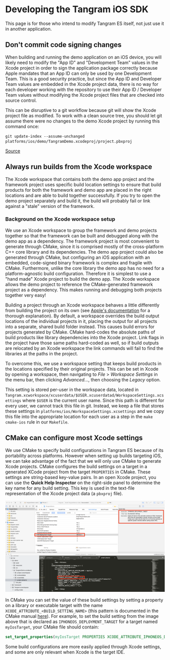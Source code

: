 Developing the Tangram iOS SDK
==============================

This page is for those who intend to modify Tangram ES itself, not just use it in another application.

## Don't commit code signing changes ##

When building and running the demo application on an iOS device, you will likely need to modify the "App ID" and "Development Team" values in the Xcode project in order to sign the application package correctly because Apple mandates that an App ID can only be used by one Development Team. This is a good security practice, but since the App ID and Developer Team values are embedded in the Xcode project data, there is no way for each developer working with the repository to use their App ID / Developer Team values without modifying the Xcode project files that are checked into source control.

This can be disruptive to a git workflow because git will show the Xcode project file as modified. To work with a clean source tree, you should let git assume there were no changes to the demo Xcode project by running this command once:
```
git update-index --assume-unchanged platforms/ios/demo/TangramDemo.xcodeproj/project.pbxproj
```
[Source](https://stackoverflow.com/questions/21756531/git-ignore-local-changes-to-portions-of-tracked-files)

## Always run builds from the Xcode workspace ##

The Xcode workspace that contains both the demo app project and the framework project uses specific build location settings to ensure that build products for both the framework and demo app are placed in the right locations and are able to build together successfully. If you try to open the demo project separately and build it, the build will probably fail or link against a "stale" version of the framework.

### Background on the Xcode workspace setup ###

We use an Xcode workspace to group the framework and demo projects together so that the framework can be built and debugged along with the demo app as a dependency. The framework project is most convenient to generate through CMake, since it is comprised mostly of the cross-platform C++ core library and its dependencies. The demo app project could also be generated through CMake, but configuring an iOS application with an embedded, code-signed binary framework is complex and fragile with CMake. Furthermore, unlike the core library the demo app has no need for a platform-agnostic build configuration. Therefore it is simplest to use a "hand made" Xcode project to build the demo app. The Xcode workspace allows the demo project to reference the CMake-generated framework project as a dependency. This makes running and debugging both projects together very easy!

Building a project through an Xcode workspace behaves a little differently from building the project on its own (see [Apple's documentation](https://developer.apple.com/library/archive/featuredarticles/XcodeConcepts/Concept-Workspace.html#//apple_ref/doc/uid/TP40009328-CH7-SW1) for a thorough explanation). By default, a workspace overrides the build output locations of the individual projects in it, placing the output for all projects into a separate, shared build folder instead. This causes build errors for projects generated by CMake. CMake hard-codes the absolute paths of build products like library dependencies into the Xcode project. Link flags in the project have those same paths hard-coded as well, so if build outputs are relocated by an Xcode workspace the link commands will fail to find the libraries at the paths in the project.

To overcome this, we use a workspace setting that keeps build products in the locations specified by their original projects. This can be set in Xcode by opening a workspace, then navigating to _File_ > _Workspace Settings_ in the menu bar, then clicking _Advanced..._, then choosing the _Legacy_ option.

This setting is stored per-user in the workspace data, located in `Tangram.xcworkspace/xcuserdata/$USER.xcuserdatad/WorkspaceSettings.xcsettings` where `$USER` is the current user name. Since this path is different for every user, we cannot track this file in git. Instead, we keep a file that stores these settings in `platforms/ios/WorkspaceSettings.xcsettings` and we copy this file into the appropriate location for each user as a step in the `make cmake-ios` rule in our `Makefile`.

## CMake can configure most Xcode settings ##

We use CMake to specify build configurations in Tangram ES because of its portability across platforms. However when setting up builds targeting iOS, we can take advantage of the fact that we will only use CMake to generate Xcode projects. CMake configures the build settings on a target in a generated XCode project from the target `PROPERTIES` in CMake. These settings are string-based key-value pairs. In an open Xcode project, you can use the **Quick Help Inspector** on the right-side panel to determine the key name for any build setting. This key is used in the text-file representation of the Xcode project data (a `pbxproj` file).

![Xcode build settings in a project window and the pbxproj file](/images/xcode-attributes.png)

In CMake you can set the value of these build settings by setting a property on a library or executable target with the name `XCODE_ATTRIBUTE_<BUILD_SETTING_NAME>` (this pattern is documented in the CMake manual [here](https://cmake.org/cmake/help/v3.12/prop_tgt/XCODE_ATTRIBUTE_an-attribute.html)). For example, to set the build setting from the image above that is declared as `IPHONEOS_DEPLOYMENT_TARGET` for a target named `myIosTarget`, your CMake file should contain:

```cmake
set_target_properties(myIosTarget PROPERTIES XCODE_ATTRIBUTE_IPHONEOS_DEPLOYMENT_TARGET "9.3")
```

Some build configurations are more easily applied through Xcode settings, and some are only relevant when Xcode is the target IDE.
